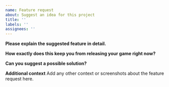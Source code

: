 ```yaml
---
name: Feature request
about: Suggest an idea for this project
title: ''
labels: ''
assignees: ''
---
```


**Please explain the suggested feature in detail.**

**How exactly does this keep you from releasing your game right now?**

**Can you suggest a possible solution?**

**Additional context**
Add any other context or screenshots about the feature request here.
